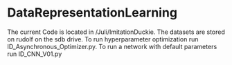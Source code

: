 # DataRepresentationLearning
The current Code is located in /Juli/ImitationDuckie. The datasets are stored on rudolf on the sdb drive. To run hyperparameter optimization run ID_Asynchronous_Optimizer.py. To run a network with default parameters run ID_CNN_V01.py
